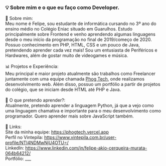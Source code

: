 ###  💡 Sobre mim e o que eu faço como Developer.
🤔 Sobre mim: <br>
Meu nome é Felipe, sou estudante de informática cursando no 3º ano do ensino médio no Colégio Eniac situado em Guarulhos. Estudo principalmente sobre Frontend e venho aprendendo algumas linguagens desde o meu início da programação no final de 2019/começo de 2020. Possuo conhecimento em PHP, HTML, CSS e um pouco de Java, pretendendo aprender cada vez mais! Sou um entusiasta de Periféricos e Hardwares, além de gostar muito de videogames e música. <br><br>
📊 Projetos e Experiência: <br>
Meu principal e maior projeto atualmente são trabalhos como Freelancer juntamente com uma equipe chamada <a href="https://phogtech.vercel.app">Phog Tech</a>, onde realizamos desenvolvimento web. Além disso, possuo um portfólio a partir de projetos do colégio, que se iniciam desde HTML até PHP e Java. <br><br>
🌱 O que pretendo aprender?: <br>
Atualmente, pretendo aprender a linguagem Python, já que a vejo como uma linguagem chamativa e importante para o meu desenvolvimento como programador. Quero aprender mais sobre JavaScript também. <br><br>
📍 Links: <br>
Site da minha equipe: https://phogtech.vercel.app <br>
Perfil no Vintepila: https://www.vintepila.com.br/user-profile/NTI4NDMwNjU4OTU=/ <br>
LinkedIn: https://www.linkedin.com/in/felipe-akio-cerqueira-murata-064b64212/ <br>
Portfólio: ___
